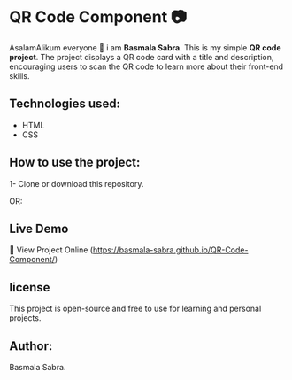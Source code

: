 # QR Code Component 📷

AsalamAlikum everyone 👋 i am **Basmala Sabra**. This is my simple **QR code project**.
The project displays a QR code card with a title and description, encouraging users to scan the QR code to learn more about their front-end skills.

## Technologies used:

- HTML
- CSS

## How to use the project:

1- Clone or download this repository.

OR:

## Live Demo

🔗 View Project Online  (https://basmala-sabra.github.io/QR-Code-Component/)

## license

This project is open-source and free to use for learning and personal projects.

## Author:

Basmala Sabra.
